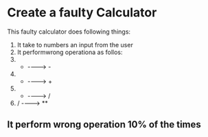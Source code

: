 # Create a faulty Calculator

This faulty calculator does following things:

1. It take to numbers an input from the user
2. It performwrong operationa as follos:
 1. + ----> -
 2. * ----> +
 3. - ----> /
 4. / ----> **

## It perform wrong operation 10% of the times  












